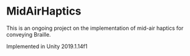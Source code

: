 # MidAirHaptics

This is an ongoing project on the implementation of mid-air haptics for conveying Braille.

Implemented in Unity 2019.1.14f1
